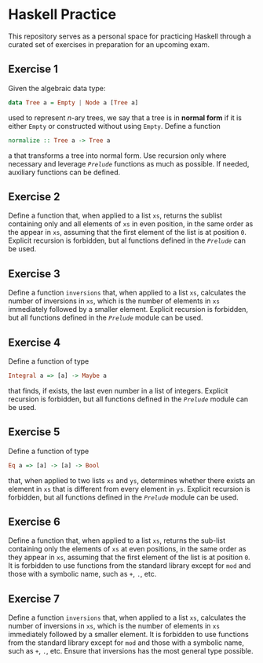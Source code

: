 # Haskell Practice
This repository serves as a personal space for practicing Haskell through a curated set of exercises in preparation for an upcoming exam.

## Exercise 1
Given the algebraic data type:
```haskell
data Tree a = Empty | Node a [Tree a]
```
used to represent *n*-ary trees, we say that a tree is in **normal form** if it is either `Empty` or constructed without using `Empty`. Define a function 
```haskell
normalize :: Tree a -> Tree a
``` 
a that transforms a tree into normal form. Use recursion only where necessary and leverage *`Prelude`* functions as much as possible. If needed, auxiliary functions can be defined.

## Exercise 2
Define a function that, when applied to a list `xs`, returns the sublist containing only and all elements of `xs` in even position, in the same order as the appear in `xs`, assuming that the first element of the list is at position `0`. Explicit recursion is forbidden, but al functions defined in the *`Prelude`* can be used.

## Exercise 3
Define a function `inversions` that, when applied to a list `xs`, calculates the number of inversions in `xs`, which is the number of elements in `xs` immediately followed by a smaller element. Explicit recursion is forbidden, but all functions defined in the *`Prelude`* module can be used.

## Exercise 4
Define a function of type
```haskell
Integral a => [a] -> Maybe a
```
that finds, if exists, the last even number in a list of integers. Explicit recursion is forbidden, but all functions defined in the *`Prelude`* module can be used.

## Exercise 5
Define a function of type
```haskell
Eq a => [a] -> [a] -> Bool
```
that, when applied to two lists `xs` and `ys`, determines whether there exists an element in `xs` that is different from every element in `ys`. Explicit recursion is forbidden, but all functions defined in the *`Prelude`* module can be used.

## Exercise 6
Define a function that, when applied to a list `xs`, returns the sub-list containing only the elements of `xs` at even positions, in the same order as they appear in `xs`, assuming that the first element of the list is at position `0`. It is forbidden to use functions from the standard library except for `mod` and those with a symbolic name, such as `+`, `.`, etc.

## Exercise 7
Define a function `inversions` that, when applied to a list `xs`, calculates the number of inversions in `xs`, which is the number of elements in `xs` immediately followed by a smaller element. It is forbidden to use functions from the standard library except for `mod` and those with a symbolic name, such as `+`, `.`, etc. Ensure that inversions has the most general type possible.


